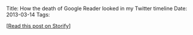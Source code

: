 Title: How the death of Google Reader looked in my Twitter timeline
Date: 2013-03-14
Tags: 

\[[Read this post on Storify](//storify.com/cmsj/how-the-death-of-google-reader-looked-in-my-twitte)\]
